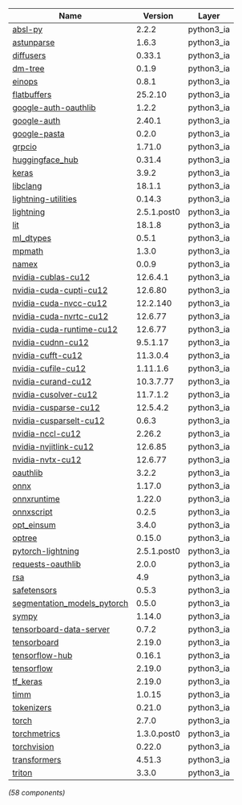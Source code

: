 | Name | Version | Layer |
| --- | --- | --- |
| [absl-py](https://github.com/abseil/abseil-py) | 2.2.2 | python3_ia |
| [astunparse](https://github.com/simonpercivall/astunparse) | 1.6.3 | python3_ia |
| [diffusers](https://github.com/huggingface/diffusers) | 0.33.1 | python3_ia |
| [dm-tree](https://github.com/deepmind/tree) | 0.1.9 | python3_ia |
| [einops](https://github.com/arogozhnikov/einops) | 0.8.1 | python3_ia |
| [flatbuffers](https://google.github.io/flatbuffers/) | 25.2.10 | python3_ia |
| [google-auth-oauthlib](https://github.com/GoogleCloudPlatform/google-auth-library-python-oauthlib) | 1.2.2 | python3_ia |
| [google-auth](https://github.com/googleapis/google-auth-library-python) | 2.40.1 | python3_ia |
| [google-pasta](https://github.com/google/pasta) | 0.2.0 | python3_ia |
| [grpcio](https://grpc.io) | 1.71.0 | python3_ia |
| [huggingface_hub](https://github.com/huggingface/huggingface_hub) | 0.31.4 | python3_ia |
| [keras](https://pypi.org/project/keras) | 3.9.2 | python3_ia |
| [libclang](https://github.com/sighingnow/libclang) | 18.1.1 | python3_ia |
| [lightning-utilities](https://github.com/Lightning-AI/utilities) | 0.14.3 | python3_ia |
| [lightning](https://github.com/Lightning-AI/lightning) | 2.5.1.post0 | python3_ia |
| [lit](http://llvm.org) | 18.1.8 | python3_ia |
| [ml_dtypes](https://github.com/jax-ml/ml_dtypes) | 0.5.1 | python3_ia |
| [mpmath](http://mpmath.org/) | 1.3.0 | python3_ia |
| [namex](https://pypi.org/project/namex) | 0.0.9 | python3_ia |
| [nvidia-cublas-cu12](https://developer.nvidia.com/cuda-zone) | 12.6.4.1 | python3_ia |
| [nvidia-cuda-cupti-cu12](https://developer.nvidia.com/cuda-zone) | 12.6.80 | python3_ia |
| [nvidia-cuda-nvcc-cu12](https://developer.nvidia.com/cuda-zone) | 12.2.140 | python3_ia |
| [nvidia-cuda-nvrtc-cu12](https://developer.nvidia.com/cuda-zone) | 12.6.77 | python3_ia |
| [nvidia-cuda-runtime-cu12](https://developer.nvidia.com/cuda-zone) | 12.6.77 | python3_ia |
| [nvidia-cudnn-cu12](https://developer.nvidia.com/cuda-zone) | 9.5.1.17 | python3_ia |
| [nvidia-cufft-cu12](https://developer.nvidia.com/cuda-zone) | 11.3.0.4 | python3_ia |
| [nvidia-cufile-cu12](https://developer.nvidia.com/cuda-zone) | 1.11.1.6 | python3_ia |
| [nvidia-curand-cu12](https://developer.nvidia.com/cuda-zone) | 10.3.7.77 | python3_ia |
| [nvidia-cusolver-cu12](https://developer.nvidia.com/cuda-zone) | 11.7.1.2 | python3_ia |
| [nvidia-cusparse-cu12](https://developer.nvidia.com/cuda-zone) | 12.5.4.2 | python3_ia |
| [nvidia-cusparselt-cu12](https://developer.nvidia.com/cusparselt) | 0.6.3 | python3_ia |
| [nvidia-nccl-cu12](https://developer.nvidia.com/cuda-zone) | 2.26.2 | python3_ia |
| [nvidia-nvjitlink-cu12](https://developer.nvidia.com/cuda-zone) | 12.6.85 | python3_ia |
| [nvidia-nvtx-cu12](https://developer.nvidia.com/cuda-zone) | 12.6.77 | python3_ia |
| [oauthlib](https://github.com/oauthlib/oauthlib) | 3.2.2 | python3_ia |
| [onnx](https://onnx.ai/) | 1.17.0 | python3_ia |
| [onnxruntime](https://onnxruntime.ai) | 1.22.0 | python3_ia |
| [onnxscript](https://microsoft.github.io/onnxscript/) | 0.2.5 | python3_ia |
| [opt_einsum](https://pypi.org/project/opt_einsum) | 3.4.0 | python3_ia |
| [optree](https://github.com/metaopt/optree) | 0.15.0 | python3_ia |
| [pytorch-lightning](https://github.com/Lightning-AI/lightning) | 2.5.1.post0 | python3_ia |
| [requests-oauthlib](https://github.com/requests/requests-oauthlib) | 2.0.0 | python3_ia |
| [rsa](https://stuvel.eu/rsa) | 4.9 | python3_ia |
| [safetensors](https://github.com/huggingface/safetensors) | 0.5.3 | python3_ia |
| [segmentation_models_pytorch](https://github.com/qubvel-org/segmentation_models.pytorch) | 0.5.0 | python3_ia |
| [sympy](https://sympy.org) | 1.14.0 | python3_ia |
| [tensorboard-data-server](https://github.com/tensorflow/tensorboard/tree/master/tensorboard/data/server) | 0.7.2 | python3_ia |
| [tensorboard](https://github.com/tensorflow/tensorboard) | 2.19.0 | python3_ia |
| [tensorflow-hub](https://github.com/tensorflow/hub) | 0.16.1 | python3_ia |
| [tensorflow](https://www.tensorflow.org/) | 2.19.0 | python3_ia |
| [tf_keras](https://keras.io/) | 2.19.0 | python3_ia |
| [timm](https://github.com/huggingface/pytorch-image-models) | 1.0.15 | python3_ia |
| [tokenizers](https://github.com/huggingface/tokenizers) | 0.21.0 | python3_ia |
| [torch](https://pytorch.org/) | 2.7.0 | python3_ia |
| [torchmetrics](https://github.com/Lightning-AI/torchmetrics) | 1.3.0.post0 | python3_ia |
| [torchvision](https://github.com/pytorch/vision) | 0.22.0 | python3_ia |
| [transformers](https://github.com/huggingface/transformers) | 4.51.3 | python3_ia |
| [triton](https://github.com/triton-lang/triton/) | 3.3.0 | python3_ia |

*(58 components)*
